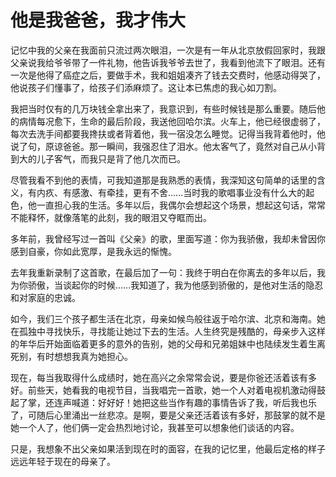# 他是我爸爸，我才伟大

记忆中我的父亲在我面前只流过两次眼泪，一次是有一年从北京放假回家时，我跟父亲说我给爷爷带了一件礼物，他告诉我爷爷去世了，我看到他流下了眼泪。还有一次是他得了癌症之后，要做手术，我和姐姐凑齐了钱去交费时，他感动得哭了，他说孩子们懂事了，给孩子们添麻烦了。这让本已焦虑的我心如刀割。 

我把当时仅有的几万块钱全拿出来了，我意识到，有些时候钱是那么重要。随后他的病情每况愈下，生命的最后阶段，我送他回哈尔滨。火车上，他已经很虚弱了，每次去洗手间都要我搀扶或者背着他，我一宿没怎么睡觉。记得当我背着他时，他说了句，原谅爸爸。那一瞬间，我强忍住了泪水。他太客气了，竟然对自己从小背到大的儿子客气，而我只是背了他几次而已。 

尽管我看不到他的表情，可我知道那是我熟悉的表情，我深知这句简单的话里的含义，有内疚、有感激、有牵挂，更有不舍……当时我的歌唱事业没有什么大的起色，他一直担心我的生活。多年以后，我偶尔会想起这个场景，想起这句话，常常不能释怀，就像落笔的此刻，我的眼泪又夺眶而出。 

多年前，我曾经写过一首叫《父亲》的歌，里面写道：你为我骄傲，我却未曾因你感到自豪，你如此宽厚，是我永远的惭愧。 

去年我重新录制了这首歌，在最后加了一句：我终于明白在你离去的多年以后，我为你骄傲，当谈起你的时候……我知道了，我为他感到骄傲的，是他对生活的隐忍和对家庭的忠诚。 

如今，我们三个孩子都生活在北京，母亲如候鸟般往返于哈尔滨、北京和海南。她在孤独中寻找快乐，寻找能让她过下去的生活。人生终究是残酷的，母亲步入这样的年华后开始面临着更多的意外的告别，她的父母和兄弟姐妹中也陆续发生着生离死别，有时想想我真为她担心。 

现在，每当我取得什么成绩时，她在高兴之余常常会说，要是你爸还活着该有多好。前些天，她看我的电视节目，当我唱完一首歌，她一个人对着电视机激动得鼓起了掌，还连声喊道：好好好！她把这些当作有趣的事情告诉了我，听后我也乐了，可随后心里涌出一丝悲凉。是啊，要是父亲还活着该有多好，那鼓掌的就不是她一个人了，他们俩一定会热烈地讨论，我甚至可以想象他们谈话的内容。 

只是，我想象不出父亲如果活到现在时的面容，在我的记忆里，他最后定格的样子远远年轻于现在的母亲了。